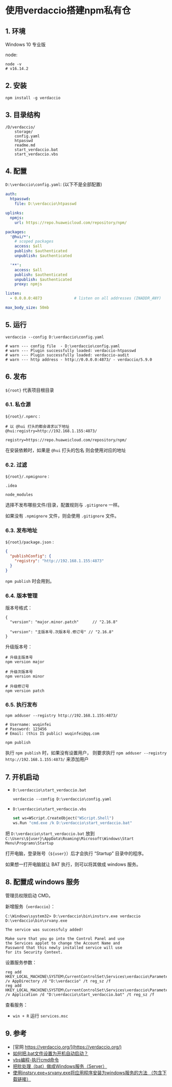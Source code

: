 # 使用verdaccio搭建npm私有仓

## 1. 环境

Windows 10 专业版

node: 

```shell
node -v
# v16.14.2
```

## 2. 安装

```shell
npm install -g verdaccio
```

## 3. 目录结构

```text
/D/verdaccio/
    storage/
    config.yaml
    htpasswd
    readme.md
    start_verdaccio.bat
    start_verdaccio.vbs
```

## 4. 配置

`D:\verdaccio\config.yaml`: (以下不是全部配置)

```yaml
auth:
  htpasswd:
    file: D:\verdaccio\htpasswd

uplinks:
  npmjs:
    url: https://repo.huaweicloud.com/repository/npm/

packages:
  '@hui/*':
    # scoped packages
    access: $all
    publish: $authenticated
    unpublish: $authenticated

  '**':
    access: $all
    publish: $authenticated
    unpublish: $authenticated
    proxy: npmjs

listen:
  - 0.0.0.0:4873              # listen on all addresses (INADDR_ANY)

max_body_size: 50mb
```

## 5. 运行

```shell
verdaccio --config D:\verdaccio\config.yaml

# warn --- config file  - D:\verdaccio\config.yaml
# warn --- Plugin successfully loaded: verdaccio-htpasswd
# warn --- Plugin successfully loaded: verdaccio-audit
# warn --- http address - http://0.0.0.0:4873/ - verdaccio/5.9.0
```

## 6. 发布

`${root}` 代表项目根目录

### 6.1. 私仓源

`${root}/.npmrc` :

```text
# 以 @hui 打头的都会请求以下地址
@hui:registry=http://192.168.1.155:4873/

registry=https://repo.huaweicloud.com/repository/npm/
```

在安装依赖时，如果是 `@hui` 打头的包名 则会使用对应的地址

### 6.2. 过滤

`${root}/.npmignore` :

```text
.idea

node_modules
```

选择不发布哪些文件/目录，配置规则与 `.gitignore` 一样。

如果没有 `.npmignore` 文件，则会使用 `.gitignore` 文件。

### 6.3. 发布地址

`${root}/package.json` :

```json
{
  "publishConfig": {
    "registry": "http://192.168.1.155:4873"
  }
}
```

`npm publish` 时会用到。

### 6.4. 版本管理

版本号格式：

```text
{
  "version": "major.minor.patch"      // "2.16.8"
  
  "version": "主版本号.次版本号.修订号" // "2.16.8"
}
```

升级版本号：

```shell
# 升级主版本号
npm version major

# 升级次版本号
npm version minor

# 升级修订号
npm version patch
```

### 6.5. 执行发布

```shell
npm adduser --registry http://192.168.1.155:4873/

# Username: wuqinfei
# Password: 123456
# Email: (this IS public) wuqinfei@qq.com

npm publish
```

执行 `npm publish` 时，如果没有设置用户，
则要求执行 `npm adduser --registry http://192.168.1.155:4873/` 来添加用户

## 7. 开机启动

* `D:\verdaccio\start_verdaccio.bat`

  ```shell
  verdaccio --config D:\verdaccio\config.yaml
  ```

* `D:\verdaccio\start_verdaccio.vbs`

  ```vb
  set ws=WScript.CreateObject("WScript.Shell") 
  ws.Run "cmd.exe /k D:\verdaccio\start_verdaccio.bat"
  ```

把 `D:\verdaccio\start_verdaccio.bat` 
放到 `C:\Users\${user}\AppData\Roaming\Microsoft\Windows\Start Menu\Programs\Startup`

打开电脑，登录账号（`${user}`）后才会执行 “Startup” 目录中的程序。

如果想一打开电脑就让 BAT 执行，则可以将其做成 windows 服务。

## 8. 配置成 windows 服务

管理员权限启动 CMD。

新增服务（`verdaccio`）：

```text
C:\Windows\system32> D:\verdaccio\bin\instsrv.exe verdaccio D:\verdaccio\bin\srvany.exe

The service was successfuly added!

Make sure that you go into the Control Panel and use
the Services applet to change the Account Name and
Password that this newly installed service will use
for its Security Context.
```

设置服务参数：

```text
reg add HKEY_LOCAL_MACHINE\SYSTEM\CurrentControlSet\Services\verdaccio\Parameters /v AppDirectory /d "D:\verdaccio" /t reg_sz /f
reg add HKEY_LOCAL_MACHINE\SYSTEM\CurrentControlSet\Services\verdaccio\Parameters /v Application /d "D:\verdaccio\start_verdaccio.bat" /t reg_sz /f
```

查看服务：

* `win + R` 运行 `services.msc`


## 9. 参考

* [官网 https://verdaccio.org/](https://verdaccio.org/)
* [如何把.bat文件设置为开机自动启动？](https://blog.csdn.net/qq_25430563/article/details/108283328)
* [vbs编程-执行cmd命令](https://blog.csdn.net/WLL1017065322/article/details/123600459)
* [把批处理（bat）做成Windows服务（Server）](https://blog.csdn.net/MAOZEXIJR/article/details/84546539)
* [使用instsrv.exe+srvany.exe将应用程序安装为windows服务的方法 （包含下载链接）](https://blog.csdn.net/weixin_44051608/article/details/109532922)